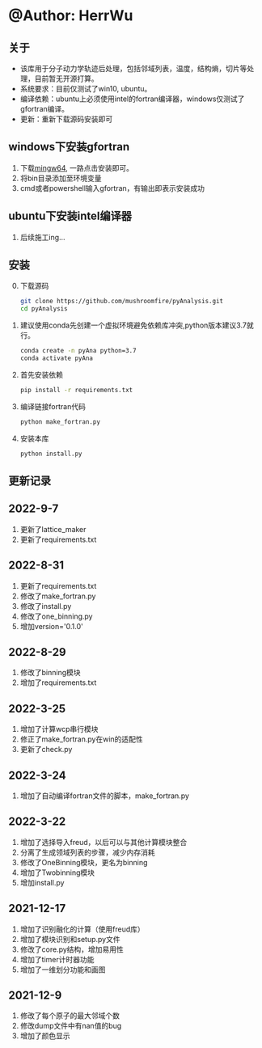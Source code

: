 # @Author: HerrWu 

## 关于
- 该库用于分子动力学轨迹后处理，包括邻域列表，温度，结构熵，切片等处理，目前暂无开源打算。
- 系统要求：目前仅测试了win10, ubuntu。
- 编译依赖：ubuntu上必须使用intel的fortran编译器，windows仅测试了gfortran编译。
- 更新：重新下载源码安装即可

## windows下安装gfortran
1. 下载[mingw64](http://www.mushroomfire.com:12162/api/v3/file/get/305/mingw-w64-install.exe?sign=YimpfliY7iMhtcAdddaw0hj504BjtVhMn4vDOAW63i8%3D%3A0), 一路点击安装即可。
2. 将bin目录添加至环境变量
3. cmd或者powershell输入gfortran，有输出即表示安装成功
## ubuntu下安装intel编译器
1. 后续施工ing...
## 安装
0. 下载源码
    ```bash
    git clone https://github.com/mushroomfire/pyAnalysis.git
    cd pyAnalysis
    ```
1. 建议使用conda先创建一个虚拟环境避免依赖库冲突,python版本建议3.7就行。
    ```bash
    conda create -n pyAna python=3.7
    conda activate pyAna
    ```
2. 首先安装依赖
    ```bash
    pip install -r requirements.txt
    ```
3. 编译链接fortran代码
    ```python
    python make_fortran.py
    ```
4. 安装本库
    ```python
    python install.py
    ```

## 更新记录

## 2022-9-7 
1. 更新了lattice_maker
2. 更新了requirements.txt

## 2022-8-31
1. 更新了requirements.txt
2. 修改了make_fortran.py
3. 修改了install.py
4. 修改了one_binning.py
5. 增加version='0.1.0'

## 2022-8-29
1. 修改了binning模块
2. 增加了requirements.txt

## 2022-3-25
1. 增加了计算wcp串行模块
2. 修正了make_fortran.py在win的适配性
3. 更新了check.py

## 2022-3-24
1. 增加了自动编译fortran文件的脚本，make_fortran.py 

## 2022-3-22
1. 增加了选择导入freud，以后可以与其他计算模块整合
2. 分离了生成领域列表的步骤，减少内存消耗
3. 修改了OneBinning模块，更名为binning
4. 增加了Twobinning模块
5. 增加install.py

## 2021-12-17
1. 增加了识别融化的计算（使用freud库）
2. 增加了模块识别和setup.py文件
3. 修改了core.py结构，增加易用性
4. 增加了timer计时器功能
5. 增加了一维划分功能和画图

## 2021-12-9
1. 修改了每个原子的最大邻域个数
2. 修改dump文件中有nan值的bug
3. 增加了颜色显示
